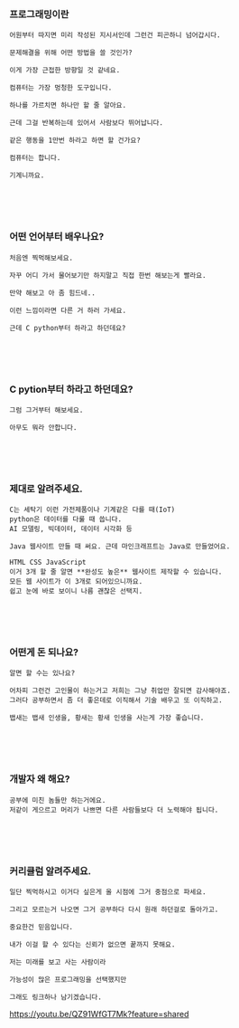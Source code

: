 ### 프로그래밍이란
```
어원부터 따지면 미리 작성된 지시서인데 그런건 피곤하니 넘어갑시다.

문제해결을 위해 어떤 방법을 쓸 것인가?

이게 가장 근접한 방향일 것 같네요.

컴퓨터는 가장 멍청한 도구입니다.

하나를 가르치면 하나만 할 줄 알아요.

근데 그걸 반복하는데 있어서 사람보다 뛰어납니다.

같은 행동을 1만번 하라고 하면 할 건가요?

컴퓨터는 합니다.

기계니까요.
```
<br><br><br>
### 어떤 언어부터 배우나요?
```
처음엔 찍먹해보세요.

자꾸 어디 가서 물어보기만 하지말고 직접 한번 해보는게 빨라요.

만약 해보고 아 좀 힘드네..

이런 느낌이라면 다른 거 하러 가세요.

근데 C python부터 하라고 하던데요?
```
<br><br><br>
### C pytion부터 하라고 하던데요?
```
그럼 그거부터 해보세요.

아무도 뭐라 안합니다.
```
<br><br><br>
### 제대로 알려주세요.
```
C는 세탁기 이런 가전제품이나 기계같은 다를 때(IoT)
python은 데이터를 다룰 때 씁니다.
AI 모델링, 빅데이터, 데이터 시각화 등

Java 웹사이트 만들 때 써요. 근데 마인크래프트는 Java로 만들었어요.

HTML CSS JavaScript
이거 3개 할 줄 알면 **완성도 높은** 웹사이트 제작할 수 있습니다.
모든 웹 사이트가 이 3개로 되어있으니까요.
쉽고 눈에 바로 보이니 나름 괜찮은 선택지.
```

<br><br><br>
### 어떤게 돈 되나요?
```
알면 할 수는 있나요?

어차피 그런건 고인물이 하는거고 저희는 그냥 취업만 잘되면 감사해야죠.
그러다 공부하면서 좀 더 좋은데로 이직해서 기술 배우고 또 이직하고.

뱁새는 뱁새 인생을, 황새는 황새 인생을 사는게 가장 좋습니다.
```
<br><br><br>
### 개발자 왜 해요?
```
공부에 미친 놈들만 하는거에요.
저같이 게으르고 머리가 나쁘면 다른 사람들보다 더 노력해야 됩니다.
```

<br><br><br>
### 커리큘럼 알려주세요.
```
일단 찍먹하시고 이거다 싶은게 올 시점에 그거 중점으로 파세요.

그리고 모르는거 나오면 그거 공부하다 다시 원래 하던걸로 돌아가고.

중요한건 믿음입니다.

내가 이걸 할 수 있다는 신뢰가 없으면 꿑까지 못해요.

저는 미래를 보고 사는 사람이라

가능성이 많은 프로그래밍을 선택했지만

그래도 링크하나 남기겠습니다.

```
<https://youtu.be/QZ91WfGT7Mk?feature=shared>




